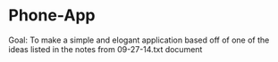 Phone-App
=========

Goal: To make a simple and elogant application based off of one of the ideas listed in the notes from 09-27-14.txt document
